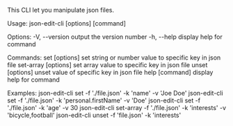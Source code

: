 This CLI let you manipulate json files.

Usage: json-edit-cli [options] [command]

Options:
  -V, --version        output the version number
  -h, --help           display help for command

Commands:
  set [options]        set string or number value to specific key in json file
  set-array [options]  set array value to specific key in json file
  unset [options]      unset value of specific key in json file
  help [command]       display help for command

Examples:
    json-edit-cli set -f './file.json' -k 'name' -v 'Joe Doe'
    json-edit-cli set -f './file.json' -k 'personal.firstName' -v 'Doe'
    json-edit-cli set -f './file.json' -k 'age' -v 30
    json-edit-cli set-array -f './file.json' -k 'interests' -v 'bicycle,football'
    json-edit-cli unset -f 'file.json' -k 'interests'